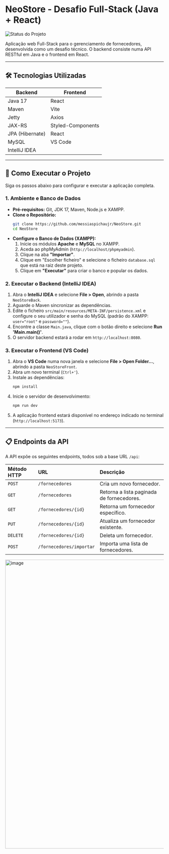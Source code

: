 # NeoStore - Desafio Full-Stack (Java + React)

![Status do Projeto](https://img.shields.io/badge/status-concluído-brightgreen)

Aplicação web Full-Stack para o gerenciamento de fornecedores, desenvolvida como um desafio técnico. O backend consiste numa API RESTful em Java e o frontend em React.

---

## 🛠️ Tecnologias Utilizadas

| Backend                         | Frontend               |
| ------------------------------- | ---------------------- |
| Java 17                         | React                  |
| Maven                           | Vite                   |
| Jetty                           | Axios                  |
| JAX-RS                          | Styled-Components      |
| JPA (Hibernate)                 | React                  |
| MySQL                           | VS Code                |
| IntelliJ IDEA                   |                        |

---

## 🚀 Como Executar o Projeto

Siga os passos abaixo para configurar e executar a aplicação completa.

### **1. Ambiente e Banco de Dados**

* **Pré-requisitos:** Git, JDK 17, Maven, Node.js e XAMPP.
* **Clone o Repositório:**
    ```bash
    git clone https://github.com/messiaspichaujr/NeoStore.git
    cd NeoStore
    ```
* **Configure o Banco de Dados (XAMPP):**
    1.  Inicie os módulos **Apache** e **MySQL** no XAMPP.
    2.  Aceda ao phpMyAdmin (`http://localhost/phpmyadmin`).
    3.  Clique na aba **"Importar"**.
    4.  Clique em "Escolher ficheiro" e selecione o ficheiro `database.sql` que está na raiz deste projeto.
    5.  Clique em **"Executar"** para criar o banco e popular os dados.

### **2. Executar o Backend (IntelliJ IDEA)**

1.  Abra o **IntelliJ IDEA** e selecione **File > Open**, abrindo a pasta `NeoStoreBack`.
2.  Aguarde o Maven sincronizar as dependências.
3.  Edite o ficheiro `src/main/resources/META-INF/persistence.xml` e configure o seu utilizador e senha do MySQL (padrão do XAMPP: `user="root"` e `password=""`).
4.  Encontre a classe `Main.java`, clique com o botão direito e selecione **Run 'Main.main()'**.
5.  O servidor backend estará a rodar em `http://localhost:8080`.

### **3. Executar o Frontend (VS Code)**

1.  Abra o **VS Code** numa nova janela e selecione **File > Open Folder...**, abrindo a pasta `NeoStoreFront`.
2.  Abra um novo terminal (`Ctrl+'`).
3.  Instale as dependências:
    ```bash
    npm install
    ```
4.  Inicie o servidor de desenvolvimento:
    ```bash
    npm run dev
    ```
5.  A aplicação frontend estará disponível no endereço indicado no terminal (`http://localhost:5173`).

---

## 📋 Endpoints da API

A API expõe os seguintes endpoints, todos sob a base URL `/api`:

| Método HTTP | URL                      | Descrição                               |
| :---------- | :----------------------- | :-------------------------------------- |
| `POST`      | `/fornecedores`          | Cria um novo fornecedor.                |
| `GET`       | `/fornecedores`          | Retorna a lista paginada de fornecedores. |
| `GET`       | `/fornecedores/{id}`     | Retorna um fornecedor específico.       |
| `PUT`       | `/fornecedores/{id}`     | Atualiza um fornecedor existente.       |
| `DELETE`    | `/fornecedores/{id}`     | Deleta um fornecedor.                   |
| `POST`      | `/fornecedores/importar` | Importa uma lista de fornecedores.      |

<img width="750" height="917" alt="image" src="https://github.com/user-attachments/assets/0e0f79ae-ab70-42a5-b287-4f58e6d9e85c" />
